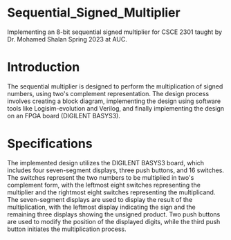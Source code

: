 # Sequential_Signed_Multiplier
Implementing an 8-bit sequential signed multiplier for CSCE 2301 taught by Dr. Mohamed Shalan Spring 2023 at AUC.
# Introduction
The sequential multiplier is designed to perform the multiplication of signed numbers, using two's complement representation. The design process involves creating a block diagram, implementing the design using software tools like Logisim-evolution and Verilog, and finally implementing the design on an FPGA board (DIGILENT BASYS3).
# Specifications
The implemented design utilizes the DIGILENT BASYS3 board, which includes four seven-segment displays, three push buttons, and 16 switches. The switches represent the two numbers to be multiplied in two's complement form, with the leftmost eight switches representing the multiplier and the rightmost eight switches representing the multiplicand. The seven-segment displays are used to display the result of the multiplication, with the leftmost display indicating the sign and the remaining three displays showing the unsigned product. Two push buttons are used to modify the position of the displayed digits, while the third push button initiates the multiplication process.
